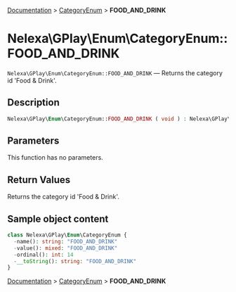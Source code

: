 [Documentation](../../README.md) > [CategoryEnum](README.md) > **FOOD_AND_DRINK**

# Nelexa\GPlay\Enum\CategoryEnum::FOOD_AND_DRINK
`Nelexa\GPlay\Enum\CategoryEnum::FOOD_AND_DRINK` — Returns the category id 'Food & Drink'.

## Description
```php
Nelexa\GPlay\Enum\CategoryEnum::FOOD_AND_DRINK ( void ) : Nelexa\GPlay\Enum\CategoryEnum
```

## Parameters
This function has no parameters.

## Return Values
Returns the category id 'Food & Drink'.

## Sample object content
```php
class Nelexa\GPlay\Enum\CategoryEnum {
  -name(): string: "FOOD_AND_DRINK"
  -value(): mixed: "FOOD_AND_DRINK"
  -ordinal(): int: 14
  -__toString(): string: "FOOD_AND_DRINK"
}
```

[Documentation](../../README.md) > [CategoryEnum](README.md) > **FOOD_AND_DRINK**

